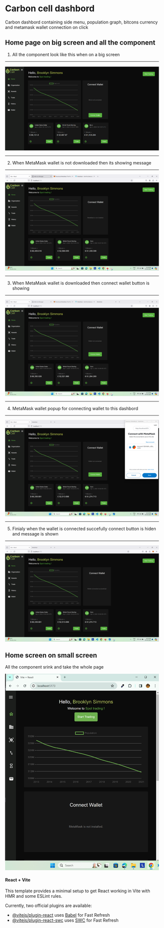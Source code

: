 

# Carbon cell dashbord

Carbon dashbord containing side menu, population graph, bitcons currency and metamask wallet connection on click



## Home page on big screen and all the component 

1. All the component look like this when on a big screen 
---
  ![Home screen contains all the components](/src/assets/images/image1.png)

---
2. When MetaMask wallet is not downloaded then its showing message
---
  ![Home screen when wallet is not downloaded](/src/assets/images/image2.png)

---
3. When MetaMask wallet is downloaded then connect wallet button is showing
---
  ![Home screen showing connect wallet button](/src/assets/images/image3.png)

---
4. MetaMask wallet popup for connecting wallet to this dashbord
---
  ![Home screen showing popup for connecting MetaMask wallet](/src/assets/images/image4.png)

---
5. Finialy when the wallet is connected succefully connect button is hiden and message is shown
---
  ![Home screen showing wallet is connected](/src/assets/images/image5.png)


## Home screen on small screen 

All the component srink and take the whole page 

 ![Home screen on small screen ](/src/assets/images/image6.png)

#### React + Vite

This template provides a minimal setup to get React working in Vite with HMR and some ESLint rules.

Currently, two official plugins are available:

- [@vitejs/plugin-react](https://github.com/vitejs/vite-plugin-react/blob/main/packages/plugin-react/README.md) uses [Babel](https://babeljs.io/) for Fast Refresh
- [@vitejs/plugin-react-swc](https://github.com/vitejs/vite-plugin-react-swc) uses [SWC](https://swc.rs/) for Fast Refresh
